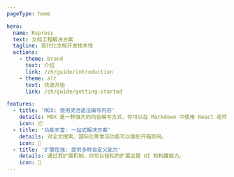 ```yaml
---
pageType: home

hero:
  name: Rspress
  text: 文档工程解决方案
  tagline: 现代化文档开发技术栈
  actions:
    - theme: brand
      text: 介绍
      link: /zh/guide/introduction
    - theme: alt
      text: 快速开始
      link: /zh/guide/getting-started

features:
  - title: 'MDX: 使用灵活语法编写内容'
    details: MDX 是一种强大的内容编写方式，你可以在 Markdown 中使用 React 组件。
    icon: 📦
  - title: '功能丰富: 一站式解决方案'
    details: 对全文搜索、国际化等常见功能可以做到开箱即用。
    icon: 🎨
  - title: '扩展性强: 提供多种自定义能力'
    details: 通过其扩展机制，你可以轻松的扩展主题 UI 和构建能力。
    icon: 🚀
---
```

